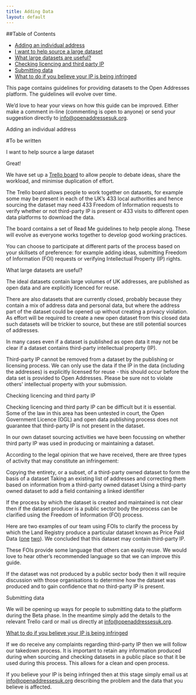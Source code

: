 ```yaml
---
title: Adding Data
layout: default
---
```


##Table of Contents

- <a href='#addaddress'>Adding an individual address</a>
- <a href='#sourcingdata'>I want to help source a large dataset</a>
- <a href='#largedatasets'>What large datasets are useful?</a>
- <a href='#thirdpartyIP'>Checking licencing and third party IP</a>
- <a href='#submittingdata'>Submitting data</a>
- <a href='#infringmenet'>What to do if you believe your IP is being infringed</a>

This page contains guidelines for providing datasets to the Open Addresses platform. The guidelines will evolve over time.

We’d love to hear your views on how this guide can be improved. Either make a comment in-line (commenting is open to anyone) or send your suggestion directly to [info@openaddressesuk.org](mailto:info@openaddressesuk.org).

<a name='addaddress'>Adding an individual address</a>

#To be written

<a name='sourcingdata'>I want to help source a large dataset</a>

Great!

We have set up a [Trello board](https://trello.com/b/UXqgc1wy/datasets) to allow people to debate ideas, share the workload, and minimise duplication of effort.

The Trello board allows people to work together on datasets, for example some may be present in each of the UK’s 433 local authorities and hence sourcing the dataset may need 433 Freedom of Information requests to verify whether or not third-party IP is present or 433 visits to different open data platforms to download the data.

The board contains a set of Read Me guidelines to help people along. These will evolve as everyone works together to develop good working practices.

You can choose to participate at different parts of the process based on your skillsets of preference: for example adding ideas, submitting Freedom of Information (FOI) requests or verifying Intellectual Property (IP) rights.

<a name='largedatasets'>What large datasets are useful?</a>

The ideal datasets contain large volumes of UK addresses, are published as open data and are explicitly licenced for reuse.

There are also datasets that are currently closed, probably because they contain a mix of address data and personal data, but where the address part of the dataset could be opened up without creating a privacy violation.  As effort will be required to create a new open dataset from this closed data such datasets will be trickier to source, but these are still potential sources of addresses.

In many cases even if a dataset is published as open data it may not be clear if a dataset contains third-party intellectual property (IP).

Third-party IP cannot be removed from a dataset by the publishing or licensing process. We can only use the data if the IP in the data (including the addresses) is explicitly licensed for reuse - this should occur before the data set is provided to Open Addresses.  Please be sure not to violate others' intellectual property with your submission.

<a name='#thirdpartyIP'>Checking licencing and third party IP</a>


Checking licencing and third party IP can be difficult but it is essential. Some of the law in this area has been untested in court, the Open Government Licence (OGL) and open data publishing process does not guarantee that third-party IP is not present in the dataset.

In our own dataset sourcing activities we have been focussing on whether third party IP was used in producing or maintaining a dataset.

According to the legal opinion that we have received, there are three types of activity that may constitute an infringement:

Copying the entirety, or a subset, of a third-party owned dataset to form the basis of a dataset
Taking an existing list of addresses and correcting them based on information from a third-party owned dataset
Using a third-party owned dataset to add a field containing a linked identifier

If the process by which the dataset is created and maintained is not clear then if the dataset producer is a public sector body the process can be clarified using the Freedom of Information (FOI) process. 

Here are two examples of our team using FOIs to clarify the process by which the Land Registry produce a particular dataset known as Price Paid Data ([one](https://www.whatdotheyknow.com/request/price_paid_dataset_third_party_i) [two](https://www.whatdotheyknow.com/request/price_paid_dataset_followup)). We concluded that this dataset may contain third-party IP.

These FOIs provide some language that others can easily reuse. We would love to hear other’s recommended language so that we can improve this guide.

If the dataset was not produced by a public sector body then it will require discussion with those organisations to determine how the dataset was produced and to gain confidence that no third-party IP is present.

<a name='#submitting'>Submitting data</a>

We will be opening up ways for people to submitting data to the platform during the Beta phase. In the meantime simply add the details to the relevant Trello card or mail us directly at [info@openaddressesuk.org](mailto:info@openaddressesuk.org).

<a href='#infringmenet'>What to do if you believe your IP is being infringed</a>

If we do receive any complaints regarding third-party IP then we will follow our takedown process. It is important to retain any information produced during when sourcing and checking datasets in a public place so that it be used during this process. This allows for a clean and open process.

If you believe your IP is being infringed then at this stage simply email us at [info@openaddressesuk.org](mailto:info@openaddressesuk.org) describing the problem and the data that you believe is affected.